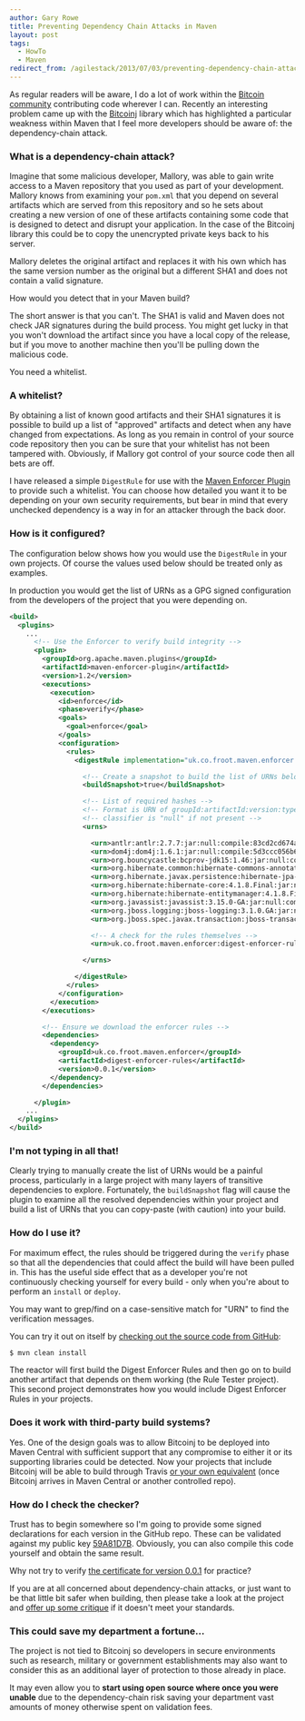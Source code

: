 ```yaml
---
author: Gary Rowe
title: Preventing Dependency Chain Attacks in Maven
layout: post
tags:
  - HowTo
  - Maven
redirect_from: /agilestack/2013/07/03/preventing-dependency-chain-attacks-in-maven/
---
```

As regular readers will be aware, I do a lot of work within the [Bitcoin community](http://bitcoin.org) contributing code wherever I can.
Recently an interesting problem came up with the [Bitcoinj](https://code.google.com/p/bitcoinj/) library which has
highlighted a particular weakness within Maven that I feel more developers should be aware of: the dependency-chain
attack.

### What is a dependency-chain attack?

Imagine that some malicious developer, Mallory, was able to gain write access to a Maven repository that you used as
part of your development. Mallory knows from examining your `pom.xml` that you depend on several artifacts which are
served from this repository and so he sets about creating a new version of one of these artifacts containing some
code that is designed to detect and disrupt your application. In the case of the Bitcoinj library this could be to
copy the unencrypted private keys back to his server.

Mallory deletes the original artifact and replaces it with his own which has the same version number as the original
but a different SHA1 and does not contain a valid signature.

How would you detect that in your Maven build?

The short answer is that you can't. The SHA1 is valid and Maven does not check JAR signatures during the build process.
You might get lucky in that you won't download the artifact since you have a local copy of the release, but if you move
to another machine then you'll be pulling down the malicious code.

You need a whitelist.

### A whitelist?

By obtaining a list of known good artifacts and their SHA1 signatures it is possible to build up a list of "approved"
artifacts and detect when any have changed from expectations. As long as you remain in control of your source code 
repository then you can be sure that your whitelist has not been tampered with. Obviously, if Mallory got control of
your source code then all bets are off.

I have released a simple `DigestRule` for use with the [Maven Enforcer Plugin](http://maven.apache.org/enforcer/maven-enforcer-plugin/)
to provide such a whitelist. You can choose how detailed you want it to be depending on your own security requirements,
but bear in mind that every unchecked dependency is a way in for an attacker through the back door.

### How is it configured?

The configuration below shows how you would use the `DigestRule` in your own projects. Of course the values used
below should be treated only as examples. 

In production you would get the list of URNs as a GPG signed configuration from the developers of the project that you 
were depending on. 

```xml
<build>
  <plugins>
    ...
      <!-- Use the Enforcer to verify build integrity -->
      <plugin>
        <groupId>org.apache.maven.plugins</groupId>
        <artifactId>maven-enforcer-plugin</artifactId>
        <version>1.2</version>
        <executions>
          <execution>
            <id>enforce</id>
            <phase>verify</phase>
            <goals>
              <goal>enforce</goal>
            </goals>
            <configuration>
              <rules>
                <digestRule implementation="uk.co.froot.maven.enforcer.DigestRule">

                  <!-- Create a snapshot to build the list of URNs below -->
                  <buildSnapshot>true</buildSnapshot>

                  <!-- List of required hashes -->
                  <!-- Format is URN of groupId:artifactId:version:type:classifier:scope:hash -->
                  <!-- classifier is "null" if not present -->
                  <urns>

                    <urn>antlr:antlr:2.7.7:jar:null:compile:83cd2cd674a217ade95a4bb83a8a14f351f48bd0</urn>
                    <urn>dom4j:dom4j:1.6.1:jar:null:compile:5d3ccc056b6f056dbf0dddfdf43894b9065a8f94</urn>
                    <urn>org.bouncycastle:bcprov-jdk15:1.46:jar:null:compile:d726ceb2dcc711ef066cc639c12d856128ea1ef1</urn>
                    <urn>org.hibernate.common:hibernate-commons-annotations:4.0.1.Final:jar:null:compile:78bcf608d997d0529be2f4f781fdc89e801c9e88</urn>
                    <urn>org.hibernate.javax.persistence:hibernate-jpa-2.0-api:1.0.1.Final:jar:null:compile:3306a165afa81938fc3d8a0948e891de9f6b192b</urn>
                    <urn>org.hibernate:hibernate-core:4.1.8.Final:jar:null:compile:82b420eaf9f34f94ed5295454b068e62a9a58320</urn>
                    <urn>org.hibernate:hibernate-entitymanager:4.1.8.Final:jar:null:compile:70a29cc959862b975647f9a03145274afb15fc3a</urn>
                    <urn>org.javassist:javassist:3.15.0-GA:jar:null:compile:79907309ca4bb4e5e51d4086cc4179b2611358d7</urn>
                    <urn>org.jboss.logging:jboss-logging:3.1.0.GA:jar:null:compile:c71f2856e7b60efe485db39b37a31811e6c84365</urn>
                    <urn>org.jboss.spec.javax.transaction:jboss-transaction-api_1.1_spec:1.0.0.Final:jar:null:compile:2ab6236535e085d86f37fd97ddfdd35c88c1a419</urn>

                    <!-- A check for the rules themselves -->
                    <urn>uk.co.froot.maven.enforcer:digest-enforcer-rules:0.0.1:jar:null:runtime:16a9e04f3fe4bb143c42782d07d5faf65b32106f</urn>

                  </urns>

                </digestRule>
              </rules>
            </configuration>
          </execution>
        </executions>

        <!-- Ensure we download the enforcer rules -->
        <dependencies>
          <dependency>
            <groupId>uk.co.froot.maven.enforcer</groupId>
            <artifactId>digest-enforcer-rules</artifactId>
            <version>0.0.1</version>
          </dependency>
        </dependencies>

      </plugin>
    ...
  </plugins>
</build>

```

### I'm not typing in all that!

Clearly trying to manually create the list of URNs would be a painful process, particularly in a large project with many
layers of transitive dependencies to explore. Fortunately, the `buildSnapshot` flag will cause the plugin to examine all
the resolved dependencies within your project and build a list of URNs that you can copy-paste (with caution) into your build.

### How do I use it?

For maximum effect, the rules should be triggered during the `verify` phase so that all the dependencies that could affect
the build will have been pulled in. This has the useful side effect that as a developer you're not continuously checking
yourself for every build - only when you're about to perform an `install` or `deploy`.

You may want to grep/find on a case-sensitive match for "URN" to find the verification messages.

You can try it out on itself by [checking out the source code from GitHub](https://github.com/gary-rowe/BitcoinjEnforcerRules):

```bash
$ mvn clean install
```

The reactor will first build the Digest Enforcer Rules and then go on to build another artifact that depends on them
working (the Rule Tester project). This second project demonstrates how you would include Digest Enforcer Rules in
your projects.

### Does it work with third-party build systems?

Yes. One of the design goals was to allow Bitcoinj to be deployed into Maven Central with sufficient support that any
compromise to either it or its supporting libraries could be detected. Now your projects that include Bitcoinj will be
able to build through Travis [or your own equivalent](http://gary-rowe.com/agilestack/2013/02/14/how-to-deploy-dynamic-sites-with-git/) (once Bitcoinj arrives in Maven Central or another controlled repo).

### How do I check the checker?

Trust has to begin somewhere so I'm going to provide some signed declarations for each version in the GitHub repo. These can be validated
against my public key [59A81D7B](http://pgp.mit.edu:11371/pks/lookup?op=get&search=0x2183BCD259A81D7B). Obviously, you can also compile this code yourself and obtain the same result.

Why not try to verify [the certificate for version 0.0.1](https://raw.github.com/gary-rowe/BitcoinjEnforcerRules/master/certificate-0.0.1.asc) for practice?

If you are at all concerned about dependency-chain attacks, or just want to be that little bit safer when building, then please
take a look at the project and [offer up some critique](https://github.com/gary-rowe/BitcoinjEnforcerRules/issues) if it doesn't meet your standards.

### This could save my department a fortune...

The project is not tied to Bitcoinj so developers in secure environments such as research, military or government establishments 
may also want to consider this as an additional layer of protection to those already in place.

It may even allow you to **start using open source where once you were unable** due to the dependency-chain risk saving your
department vast amounts of money otherwise spent on validation fees.

